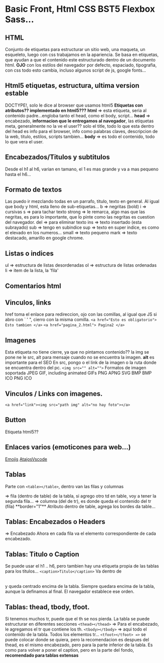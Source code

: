 # Basic Front, Html CSS BST5 Flexbox Sass...

## HTML
Conjunto de etiquetas para estructurar un sitio web, una maqueta, un esqueleto, luego con css trabajamos en la apariencia.
Se basa en etiquetas, que ayudan a que el contenido este estructurado dentro de un documento html.
**OJO** con los estilos del navegador por defecto, espaciado, tipografia, con css todo esto cambia, incluso algunos script de js, google fonts...

## Html5 etiquetas, estructura, ultima version estable
DOCTYPE!, solo le dice al browser que usamos html5
**Etiquetas con atributos?? implementado en html5???**
**html** => esta etiqueta, seria al contenido padre...engloba tanto el head, como el body, script...
**head** => encabezado, **informacion que le entregamos al navegador**, las etiquetas meta, generalmente no la ve el user?? solo el title, todo lo que esta dentro del head es info para el browser, info como palabras claves, descripcion de la web, titulo, estilos, scripts tambien...
**body** => es todo el contenido, todo lo que vera el user.

## Encabezados/Titulos y subtitulos
Desde el h1 al h6, varian en tamano, el 1 es mas grande y va a mas pequeno hasta el h6...

## Formato de textos
Las puedo ir mezclando todas en un parrafo, titulo, texto en general. Al igual que body y html, esta lleno de sub-etiquetas...
b => negritas (bold)
i => cursivas
s => para tachar texto
strong => le remarca, algo mas que las negritas, es para lo importante, que lo pinte como las negritas es cuestion del navegador.
del => para eliminar texto
ins => texto insertado (esta subrayado)
sub => tengo en subindice
sup => texto en super indice, es como el elevado en los numeros...
small => texto pequeno
mark => texto destacado, amarillo en google chrome.

## Listas o indices
ul => estructura de listas desordenadas
ol => estructura de listas ordenadas
li => item de la lista, la 'fila'

## Comentarios html
<!-- <li>Elemento</li> -->

## Vinculos, links
href toma el enlace para redireccion, ojo con las comillas, al igual que JS si abro con ` ' ", cierro con la misma comilla.
``` <a href="Esto es obligatorio"> Esto tambien </a> ```
``` <a href="pagina_2.html"> Pagina2 </a> ```

## Imagenes
Esta etiqueta no tiene cierre, ya que no pintamos contenido?? la img se pone ne le src, alt para mensaje cuando no se encuentra la imagen. **alt** es importante para el SEO
En src, pongo o el link de la imagen o la ruta donde se encuentra dentro del pc.
``` <img src="" alt=""> ```
Formatos de imagen soportada
JPEG
GIF, including animated GIFs
PNG
APNG
SVG
BMP
BMP ICO
PNG ICO

## Vinculos / Links con imagenes.
``` <a href="link"><img src="path img" alt="no hay foto"></a> ```

## Button
Etiqueta html5??

## Enlaces varios (emoticones para web...)
[Emojis](https://unicode-table.com/es/sets/top-emoji/)
[AtajosVscode](https://code.visualstudio.com/shortcuts/keyboard-shortcuts-windows.pdf)

## Tablas
Parte con ```<table></table>```, dentro van las filas y columnas
<tr> => fila (dentro de table) de la tabla, si agrego otro td en table, voy a tener la segunda fila...
<td> => columna (del de tr), es donde queda el contenido del tr (fila)
**border="1"** Atributo dentro de table, agrega los bordes da table...

## Tablas: Encabezados o Headers
<th> => Encabezado
Ahora en cada fila va el elemento correspondiente de cada encabezado.

## Tablas: Titulo o Caption
Se puede usar el h1 .. h6, pero tambien hay una etiqueta propia de las tablas para los titulos...
```<caption>Titulo</caption>``` Va dentro de <table></table> y queda centrado encima de la tabla. Siempre quedara encima de la tabla, aunque la definamos al final. El navegador establece ese orden.

## Tablas: thead, tbody, tfoot.
Si tenemos muchos tr, puede que el th se nos pierda.
La tabla se puede estructurar en diferentes secciones
```<thead></thead>``` => Para el encabezado, le agregamos el tr que contiene los th.
```<tbody></tbody>``` => aqui todo el contenido de la tabla. Todos los elementos tr...
```<tfoot></tfoot> =>``` se puede colocar donde se quiera, pero la recomendacion es despues del thead, es el mismo encabezado, pero para la parte inferior de la tabla. Es como para volver a poner el caption, pero en la parte del fondo, **recomendado para tablas extensas**